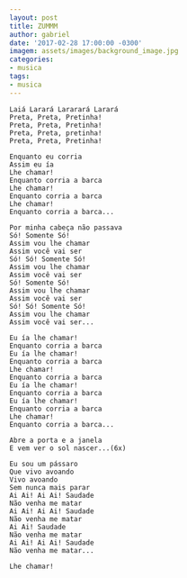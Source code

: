 ```yaml
---
layout: post
title: ZUMMM
author: gabriel
date: '2017-02-28 17:00:00 -0300'
imagem: assets/images/background_image.jpg
categories:
- musica
tags:
- musica
---
```


	Laiá Larará Lararará Larará
	Preta, Preta, Pretinha!
	Preta, Preta, Pretinha!
	Preta, Preta, pretinha!
	Preta, Preta, Pretinha!

	Enquanto eu corria
	Assim eu ía
	Lhe chamar!
	Enquanto corria a barca
	Lhe chamar!
	Enquanto corria a barca
	Lhe chamar!
	Enquanto corria a barca...

	Por minha cabeça não passava
	Só! Somente Só!
	Assim vou lhe chamar
	Assim você vai ser
	Só! Só! Somente Só!
	Assim vou lhe chamar
	Assim você vai ser
	Só! Somente Só!
	Assim vou lhe chamar
	Assim você vai ser
	Só! Só! Somente Só!
	Assim vou lhe chamar
	Assim você vai ser...

	Eu ía lhe chamar!
	Enquanto corria a barca
	Eu ía lhe chamar!
	Enquanto corria a barca
	Lhe chamar!
	Enquanto corria a barca
	Eu ía lhe chamar!
	Enquanto corria a barca
	Eu ía lhe chamar!
	Enquanto corria a barca
	Lhe chamar!
	Enquanto corria a barca...

	Abre a porta e a janela
	E vem ver o sol nascer...(6x)

	Eu sou um pássaro
	Que vivo avoando
	Vivo avoando
	Sem nunca mais parar
	Ai Ai! Ai Ai! Saudade
	Não venha me matar
	Ai Ai! Ai Ai! Saudade
	Não venha me matar
	Ai Ai! Saudade
	Não venha me matar
	Ai Ai! Ai Ai! Saudade
	Não venha me matar...

	Lhe chamar!


